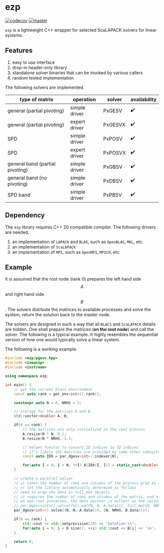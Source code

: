# ezp

[![codecov](https://codecov.io/gh/TLCFEM/ezp/graph/badge.svg?token=ME0M312F5M)](https://codecov.io/gh/TLCFEM/ezp)
[![master](https://github.com/TLCFEM/ezp/actions/workflows/master.yml/badge.svg?branch=master)](https://github.com/TLCFEM/ezp/actions/workflows/master.yml)

`ezp` is a lightweight C++ wrapper for selected ScaLAPACK solvers for linear systems.

## Features

1. easy to use interface
2. drop-in header-only library
3. standalone solver binaries that can be invoked by various callers
4. random tested implementation

The following solvers are implemented.

| type of matrix                  | operation     | solver  | availability |
|---------------------------------|---------------|---------|--------------|
| general (partial pivoting)      | simple driver | PxGESV  | ✔️           |
| general (partial pivoting)      | expert driver | PxGESVX | ✔️           |
| SPD                             | simple driver | PxPOSV  | ✔️           |
| SPD                             | expert driver | PxPOSVX | ✔️           |
| general band (partial pivoting) | simple driver | PxGBSV  | ✔️           |
| general band (no pivoting)      | simple driver | PxDBSV  | ✔️           |
| SPD band                        | simple driver | PxPBSV  | ✔️           |

## Dependency

The `ezp` library requires C++ 20 compatible compiler.
The following drivers are needed.

1. an implementation of `LAPACK` and `BLAS`, such as `OpenBLAS`, `MKL`, etc.
2. an implementation of `ScaLAPACK`
3. an implementation of `MPI`, such as `OpenMPI`, `MPICH`, etc.

## Example

It is assumed that the root node (rank 0) prepares the left hand side $$A$$ and right hand side $$B$$.
The solvers distrbute the matrices to available processes and solve the system, return the solution back to the master node.

The solvers are designed in such a way that all `BLACS` and `ScaLAPACK` details are hidden.
One shall prepare the matrices (**on the root node**) and call the solver.
The following is a typical example.
It highly resembles the sequential version of how one would typically solve a linear system.

The following is a working example.

```cpp
#include <ezp/pgesv.hpp>
#include <iomanip>
#include <iostream>

using namespace ezp;

int main() {
    // get the current blacs environment
    const auto rank = get_env<int>().rank();

    constexpr auto N = 6, NRHS = 2;

    // storage for the matrices A and B
    std::vector<double> A, B;

    if(0 == rank) {
        // the matrices are only initialized on the root process
        A.resize(N * N, 0.);
        B.resize(N * NRHS, 1.);

        // helper functor to convert 2D indices to 1D indices
        // it's likely the matrices are provided by some other subsystem
        const auto IDX = par_dgesv<int>::indexer{N};

        for(auto I = 0; I < N; ++I) A[IDX(I, I)] = static_cast<double>(I);
    }

    // create a parallel solver
    // it takes the number of rows and columns of the process grid as arguments
    // or let the library automatically determine as follows
    // need to wrap the data in full_mat objects
    // it requires the number of rows and columns of the matrix, and a pointer to the data
    // on non-root processes, the data pointer is nullptr as the vector is empty
    // par_dgesv<int>().solve(full_mat{N, N, A.data()}, full_mat{N, NRHS, B.data()});
    par_dgesv<int>().solve({N, N, A.data()}, {N, NRHS, B.data()});

    if(0 == rank) {
        std::cout << std::setprecision(10) << "Solution:\n";
        for(auto i = 0; i < B.size(); ++i) std::cout << B[i] << '\n';
    }

    return 0;
}
```
